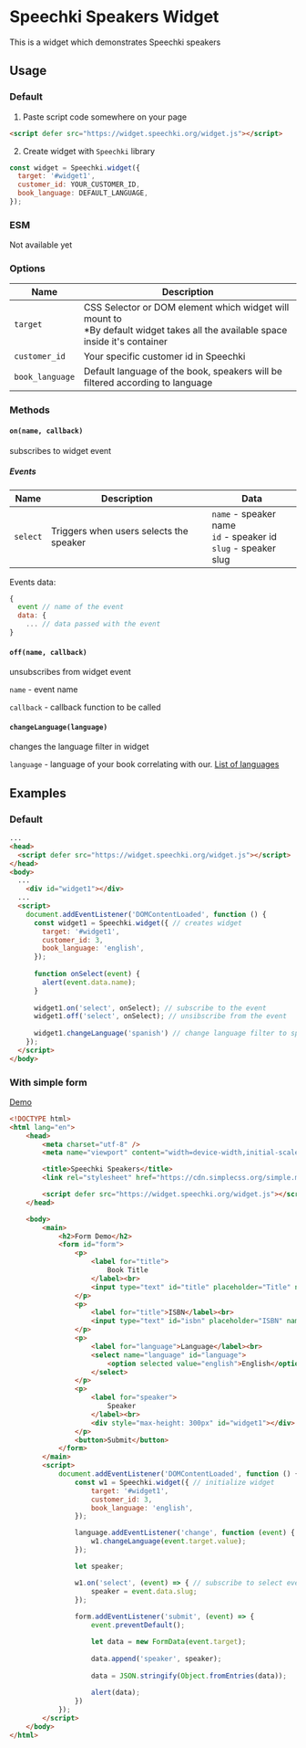 # Speechki Speakers Widget

This is a widget which demonstrates Speechki speakers

## Usage

### Default

1. Paste script code somewhere on your page 
```html
<script defer src="https://widget.speechki.org/widget.js"></script>
```

2. Create widget with `Speechki` library
```javascript
const widget = Speechki.widget({
  target: '#widget1',
  customer_id: YOUR_CUSTOMER_ID,
  book_language: DEFAULT_LANGUAGE,
});
```

### ESM
Not available yet


### Options

| Name        | Description | 
| ----------- | ----------- | 
| `target`     | CSS Selector or DOM element which widget will mount to <br> *By default widget takes all the available space inside it's container    | 
| `customer_id`   | Your specific customer id in Speechki         |
| `book_language` | Default language of the book, speakers will be filtered according to language |

### Methods

#### `on(name, callback)` 
subscribes to widget event

##### Events
| Name        | Description | Data  |
| ----------- | ----------- | ----- |
| `select`    | Triggers when users selects the speaker    |  `name` - speaker name <br> `id` - speaker id <br> `slug` - speaker slug |

Events data:
```javascript
{
  event // name of the event
  data: {
    ... // data passed with the event
}
```


#### `off(name, callback)`

unsubscribes from widget event

`name` - event name

`callback` - callback function to be called

#### `changeLanguage(language)` 

changes the language filter in widget

`language` - language of your book correlating with our. [List of languages]()



## Examples

### Default

```html
...
<head>
  <script defer src="https://widget.speechki.org/widget.js"></script>
</head>
<body>
  ...
    <div id="widget1"></div>
  ...
  <script>
    document.addEventListener('DOMContentLoaded', function () {
      const widget1 = Speechki.widget({ // creates widget
        target: '#widget1',
        customer_id: 3,
        book_language: 'english',
      });
    
      function onSelect(event) {
        alert(event.data.name);
      }
    
      widget1.on('select', onSelect); // subscribe to the event    
      widget1.off('select', onSelect); // unsibscribe from the event
    
      widget1.changeLanguage('spanish') // change language filter to spanish
    });    
  </script>
</body>
```

### With simple form 
<a href="https://widget.speechki.org/demo.html" target="_blank">Demo</a>


```html
<!DOCTYPE html>
<html lang="en">
    <head>
        <meta charset="utf-8" />
        <meta name="viewport" content="width=device-width,initial-scale=1" />

        <title>Speechki Speakers</title>
        <link rel="stylesheet" href="https://cdn.simplecss.org/simple.min.css" />

        <script defer src="https://widget.speechki.org/widget.js"></script>
    </head>

    <body>
        <main>
            <h2>Form Demo</h2>
            <form id="form">
                <p>
                    <label for="title">
                        Book Title
                    </label><br>
                    <input type="text" id="title" placeholder="Title" name="title" />
                </p>
                <p>
                    <label for="title">ISBN</label><br>
                    <input type="text" id="isbn" placeholder="ISBN" name="ISBN" />
                </p>
                <p>
                    <label for="language">Language</label><br>
                    <select name="language" id="language">
                        <option selected value="english">English</option>
                    </select>
                </p>
                <p>
                    <label for="speaker">
                        Speaker
                    </label><br>
                    <div style="max-height: 300px" id="widget1"></div>
                </p>
                <button>Submit</button>
            </form>
        </main>
        <script>
            document.addEventListener('DOMContentLoaded', function () {
                const w1 = Speechki.widget({ // initialize widget
                    target: '#widget1',
                    customer_id: 3,
                    book_language: 'english',
                });

                language.addEventListener('change', function (event) { //change language
                    w1.changeLanguage(event.target.value);
                });

                let speaker;

                w1.on('select', (event) => { // subscribe to select event
                    speaker = event.data.slug;
                });
                
                form.addEventListener('submit', (event) => {
                    event.preventDefault();

                    let data = new FormData(event.target);
                    
                    data.append('speaker', speaker);
                    
                    data = JSON.stringify(Object.fromEntries(data));
                    
                    alert(data);
                })
            });
        </script>
    </body>
</html>

```

